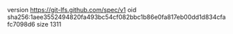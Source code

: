version https://git-lfs.github.com/spec/v1
oid sha256:1aee3552494820fa493bc54cf082bbc1b86e0fa817eb00dd1d834cfafc7098d6
size 1311
